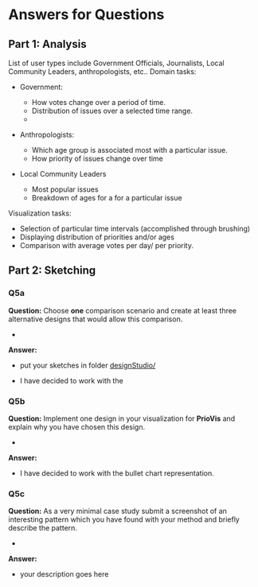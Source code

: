 # Answers for Questions

## Part 1: Analysis
List of user types include Government Officials, Journalists, Local Community Leaders, anthropologists, etc..
Domain tasks:
- Government:
    - How votes change over a period of time.
    - Distribution of issues over a selected time range.
    -
- Anthropologists:
    - Which age group is associated most with a particular issue.
    - How priority of issues change over time

- Local Community Leaders
    - Most popular issues
    - Breakdown of ages for a for a particular issue

Visualization tasks:
- Selection of particular time intervals (accomplished through brushing)
- Displaying distribution of priorities and/or ages
- Comparison with average votes per day/ per priority.


## Part 2: Sketching


### Q5a
**Question:** Choose __one__ comparison scenario and create at least three alternative designs that would allow this comparison.

-
**Answer:**

- put your sketches in folder [designStudio/](designStudio/)

- I have decided to work with the

### Q5b
**Question:** Implement one design in your visualization for **PrioVis** and explain why you have chosen this design.

-
**Answer:**

- I have decided to work with the bullet chart representation.

### Q5c
**Question:** As a very minimal case study submit a screenshot of an interesting pattern which you have found with your method and briefly describe the pattern.

-
**Answer:**

- your description goes here

